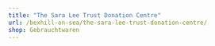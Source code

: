 ```yaml
---
title: "The Sara Lee Trust Donation Centre"
url: /bexhill-on-sea/the-sara-lee-trust-donation-centre/
shop: Gebrauchtwaren
---
```

